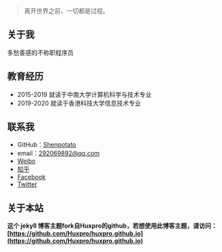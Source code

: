 > 离开世界之前，一切都是过程。

## 关于我

多愁善感的不称职程序员


## 教育经历

* 2015-2019 就读于中南大学计算机科学与技术专业
* 2019-2020 就读于香港科技大学信息技术专业



## 联系我

* GitHub：[Shenpotato](https://github.com/Shenpotato)
* email：292069892@qq.com
* [Weibo]()
* [知乎]()
* [Facebook]()
* [Twitter]()

## 关于本站

**这个 jekyll 博客主题fork自Huxpro的github，若想使用此博客主题，请访问：[https://github.com/Huxpro/huxpro.github.io](https://github.com/Huxpro/huxpro.github.io)**